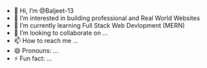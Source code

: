 - 👋 Hi, I’m @Baljeet-13
- 👀 I’m interested in building professional and Real World Websites
- 🌱 I’m currently learning Full Stack Web Devlopment (MERN)
- 💞️ I’m looking to collaborate on ...
- 📫 How to reach me ...
- 😄 Pronouns: ...
- ⚡ Fun fact: ...

<!---
Baljeet-13/Baljeet-13 is a ✨ special ✨ repository because its `README.md` (this file) appears on your GitHub profile.
You can click the Preview link to take a look at your changes.
--->
